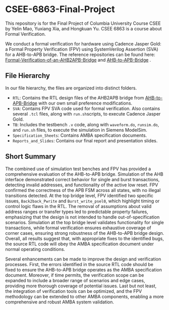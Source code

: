 # CSEE-6863-Final-Project

This repository is for the Final Project of Columbia University Course CSEE by Yelin Mao, Yuxiang Xia, and Hongkuan Yu. CSEE 6863 is a course about Formal Verification.



We conduct a formal verification for hardware using Cadence Jasper Gold: a Formal Property Verification (FPV) using SystemVerilog Assertion (SVA) for a AHB-to-APB bridge. The reference repositories can be found here: [Formal-Verification-of-an-AHB2APB-Bridge](https://github.com/Ghonimo/Formal-Verification-of-an-AHB2APB-Bridge) and [AHB-to-APB-Bridge](https://github.com/prajwalgekkouga/AHB-to-APB-Bridge) .



## File Hierarchy

In our file hierarchy, the files are organized into distinct folders.

- `RTL`: Contains the RTL design files of the AHB2APB bridge from [AHB-to-APB-Bridge](https://github.com/prajwalgekkouga/AHB-to-APB-Bridge) with our own small preference modifications.
- `SVA`: Contains FPV SVA code used for formal verification. Also contains several `.tcl` files, along with `run.sh`scripts, to execute Cadence Jasper Gold.
- `TB`: Includes the testbench `.v` code, along with `waveform.do`, `runsim.do`, and `run.sh` files, to execute the simulation in Siemens ModelSim.
- `Specification_Sheets`: Contains AMBA specification documents.
- `Reports_and_Slides`: Contains our final report and presentation slides.



## Short Summary

The combined use of simulation test benches and FPV has provided a comprehensive evaluation of the AHB-to-APB bridge. Simulation of the AHB interface demonstrated correct behavior for single and burst transactions, detecting invalid addresses, and functionality of the active low reset. FPV confirmed the correctness of the APB FSM across all states, with no illegal transitions detected. At the top bridge level, FPV identified two specific issues, `Back2back_Pwrite` and `Burst_write_psel0`, which highlight timing or control logic flaws in the RTL. The removal of assumptions about valid address ranges or transfer types led to predictable property failures, emphasizing that the design is not intended to handle out-of-specification scenarios. Simulation at the top bridge level validates functionality for single transactions, while formal verification ensures exhaustive coverage of corner cases, ensuring strong robustness of the AHB-to-APB bridge design. Overall, all results suggest that, with appropriate fixes to the identified bugs, the source RTL code will obey the AMBA specification document under normal operating conditions.

Several enhancements can be made to improve the design and verification processes. First, the errors identified in the source RTL code should be fixed to ensure the AHB-to-APB bridge operates as the AMBA specification document. Moreover, if time permits, the verification scope can be expanded to include a broader range of scenarios and edge cases, providing more thorough coverage of potential issues. Last but not least, the integration of verification tools can be optimized, and the FPV methodology can be extended to other AMBA components, enabling a more comprehensive and robust AMBA system validation.
